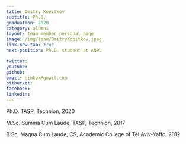 ```yaml
---
title: Dmitry Kopitkov
subtitle: Ph.D. 
graduation: 2020
category: alumni
layout: team_member_personal_page
image: /img/team/DmitryKopitkov.jpeg
link-new-tab: true
next-position: Ph.D. student at ANPL

twitter: 
youtube: 
github: 
email: dimkak@gmail.com
bitbucket: 
facebook: 
linkedin:
---
```


Ph.D. TASP, Technion, 2020

M.Sc. Summa Cum Laude, TASP, Technion, 2017

B.Sc. Magna Cum Laude, CS, Academic College of Tel Aviv-Yaffo, 2012


<!-- {% bibliography --query @*[year=2023] --group_by none %}
{% bibliography -q @*[c ~= {{ V. Indelman }}] %}
{% bibliography --sort authors %} -->
